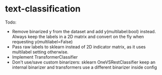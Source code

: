 # text-classification

Todo:
- Remove binarized y from the dataset and add y(multilabel:bool) instead. Always keep the labels in a 2D matrix and convert on the fly when requesting y(multilabel=False)
- Pass raw labels to sklearn instead of 2D indicator matrix, as it uses multilabel setting otherwise.
- Implement TransformerClassifier
- Don't use/save custom binarizers: sklearn OneVSRestClassifier keep an internal binarizer and transformers use a different binarizer inside config
